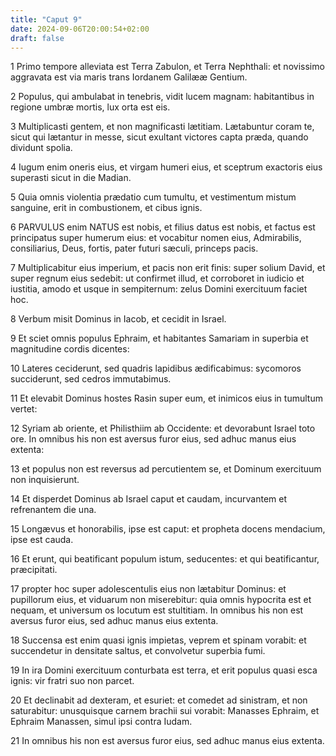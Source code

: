 ```yaml
---
title: "Caput 9"
date: 2024-09-06T20:00:54+02:00
draft: false
---
```



1 Primo tempore alleviata est Terra Zabulon, et Terra Nephthali: et novissimo aggravata est via maris trans Iordanem Galilææ Gentium.

2 Populus, qui ambulabat in tenebris, vidit lucem magnam: habitantibus in regione umbræ mortis, lux orta est eis.

3 Multiplicasti gentem, et non magnificasti lætitiam. Lætabuntur coram te, sicut qui lætantur in messe, sicut exultant victores capta præda, quando dividunt spolia.

4 Iugum enim oneris eius, et virgam humeri eius, et sceptrum exactoris eius superasti sicut in die Madian.

5 Quia omnis violentia prædatio cum tumultu, et vestimentum mistum sanguine, erit in combustionem, et cibus ignis.

6 PARVULUS enim NATUS est nobis, et filius datus est nobis, et factus est principatus super humerum eius: et vocabitur nomen eius, Admirabilis, consiliarius, Deus, fortis, pater futuri sæculi, princeps pacis.

7 Multiplicabitur eius imperium, et pacis non erit finis: super solium David, et super regnum eius sedebit: ut confirmet illud, et corroboret in iudicio et iustitia, amodo et usque in sempiternum: zelus Domini exercituum faciet hoc.

8 Verbum misit Dominus in Iacob, et cecidit in Israel.

9 Et sciet omnis populus Ephraim, et habitantes Samariam in superbia et magnitudine cordis dicentes:

10 Lateres ceciderunt, sed quadris lapidibus ædificabimus: sycomoros succiderunt, sed cedros immutabimus.

11 Et elevabit Dominus hostes Rasin super eum, et inimicos eius in tumultum vertet:

12 Syriam ab oriente, et Philisthiim ab Occidente: et devorabunt Israel toto ore. In omnibus his non est aversus furor eius, sed adhuc manus eius extenta:

13 et populus non est reversus ad percutientem se, et Dominum exercituum non inquisierunt.

14 Et disperdet Dominus ab Israel caput et caudam, incurvantem et refrenantem die una.

15 Longævus et honorabilis, ipse est caput: et propheta docens mendacium, ipse est cauda.

16 Et erunt, qui beatificant populum istum, seducentes: et qui beatificantur, præcipitati.

17 propter hoc super adolescentulis eius non lætabitur Dominus: et pupillorum eius, et viduarum non miserebitur: quia omnis hypocrita est et nequam, et universum os locutum est stultitiam. In omnibus his non est aversus furor eius, sed adhuc manus eius extenta.

18 Succensa est enim quasi ignis impietas, veprem et spinam vorabit: et succendetur in densitate saltus, et convolvetur superbia fumi.

19 In ira Domini exercituum conturbata est terra, et erit populus quasi esca ignis: vir fratri suo non parcet.

20 Et declinabit ad dexteram, et esuriet: et comedet ad sinistram, et non saturabitur: unusquisque carnem brachii sui vorabit: Manasses Ephraim, et Ephraim Manassen, simul ipsi contra Iudam.

21 In omnibus his non est aversus furor eius, sed adhuc manus eius extenta.

